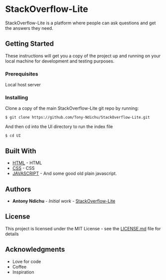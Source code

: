 # StackOverflow-Lite

StackOverflow-Lite is a platform where people can ask questions and get the answers they need.

## Getting Started

These instructions will get you a copy of the project up and running on your local machine for development and testing purposes. 

### Prerequisites

Local host server


### Installing


Clone a copy of the main StackOverflow-Lite git repo by running:

```
$ git clone https://github.com/Tony-Ndichu/StackOverflow-Lite.git
```

And then cd into the UI directory to run the index file

```
$ cd UI
```


## Built With

* [HTML](http://www.dropwizard.io/1.0.2/docs/) - HTML
* [CSS](http://devdocs.io/css/) - CSS
* [JAVASCRIPT](http://devdocs.io/javascript/) - And some good old plain javascript.


## Authors

* **Antony Ndichu** - *Initial work* - [StackOverflow-Lite](https://github.com/Tony-Ndichu/StackOverflow-Lite)


## License

This project is licensed under the MIT License - see the [LICENSE.md](LICENSE.md) file for details

## Acknowledgments

* Love for code
* Coffee
* Inspiration

